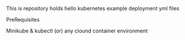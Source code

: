 This is repository holds hello kubernetes example deployment yml files

PreRequisites

Minikube & kubectl (or) any clound container environment